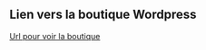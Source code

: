 ## Lien vers la boutique Wordpress
[Url pour voir la boutique](http://maboutique.ntremblay.devwebgarneau.com/)